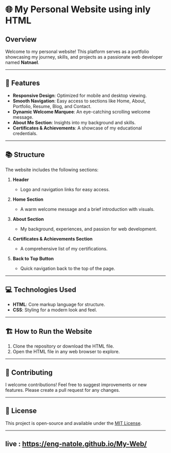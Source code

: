 # 🌐 My Personal Website using inly HTML 

## Overview

Welcome to my personal website! This platform serves as a portfolio showcasing my journey, skills, and projects as a passionate web developer named **Natnael**.

---

## 🚀 Features

- **Responsive Design**: Optimized for mobile and desktop viewing.
- **Smooth Navigation**: Easy access to sections like Home, About, Portfolio, Resume, Blog, and Contact.
- **Dynamic Welcome Marquee**: An eye-catching scrolling welcome message.
- **About Me Section**: Insights into my background and skills.
- **Certificates & Achievements**: A showcase of my educational credentials.

---

## 📚 Structure

The website includes the following sections:

1. **Header**
   - Logo and navigation links for easy access.

2. **Home Section**
   - A warm welcome message and a brief introduction with visuals.

3. **About Section**
   - My background, experiences, and passion for web development.

4. **Certificates & Achievements Section**
   - A comprehensive list of my certifications.

5. **Back to Top Button**
   - Quick navigation back to the top of the page.

---

## 💻 Technologies Used

- **HTML**: Core markup language for structure.
- **CSS**: Styling for a modern look and feel.

---

## 🏗️ How to Run the Website

1. Clone the repository or download the HTML file.
2. Open the HTML file in any web browser to explore.

---

## 🤝 Contributing

I welcome contributions! Feel free to suggest improvements or new features. Please create a pull request for any changes.

---

## 📄 License

This project is open-source and available under the [MIT License](LICENSE).

---


## live : https://eng-natole.github.io/My-Web/
